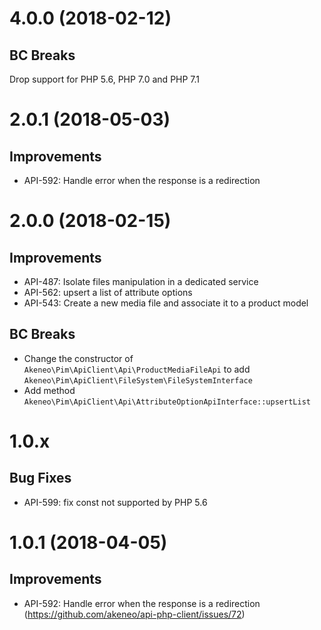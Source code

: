 # 4.0.0 (2018-02-12)

## BC Breaks

Drop support for PHP 5.6, PHP 7.0 and PHP 7.1

# 2.0.1 (2018-05-03)

## Improvements

- API-592: Handle error when the response is a redirection

# 2.0.0 (2018-02-15)

## Improvements

- API-487: Isolate files manipulation in a dedicated service
- API-562: upsert a list of attribute options
- API-543: Create a new media file and associate it to a product model

## BC Breaks

- Change the constructor of `Akeneo\Pim\ApiClient\Api\ProductMediaFileApi` to add `Akeneo\Pim\ApiClient\FileSystem\FileSystemInterface` 
- Add method `Akeneo\Pim\ApiClient\Api\AttributeOptionApiInterface::upsertList`

# 1.0.x

## Bug Fixes

- API-599: fix const not supported by PHP 5.6

# 1.0.1 (2018-04-05)

## Improvements

- API-592: Handle error when the response is a redirection (https://github.com/akeneo/api-php-client/issues/72)

